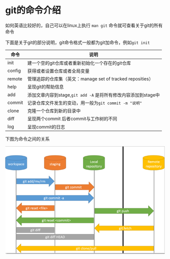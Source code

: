 # git的命令介绍  

如何英语比较好的，自己可以在linux上执行 ``man git`` 命令就可查看关于git的所有命令

下面是关于git的部分说明，git命令格式一般都为git加命令，例如``git init``

| 命令 |说明|
|-|-|
|init|建一个空的git仓库或者重新初始化一个存在的git仓库|
|config|获得或者设置仓库或者全局变量|
|remote|管理追踪的仓库集（英文：manage set of tracked reposities）|
|help|呈现git的帮助信息|
|add|添加文章内容到stage,``git add -A`` 是将所有修改内容添加到stage中|
|commit|记录仓库文件发生的变动，用一般为``git commit -m "说明"``|
|clone|克隆一个仓库到新的目录中|
|diff|呈现两个commit 后者commit与工作树的不同|
|log| 呈现commit的日志|

下图为命令之间的关系

![relation](./image/image_1_5.jpg)








